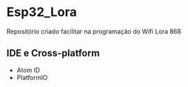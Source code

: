 # Esp32_Lora
Repositório criado facilitar na programação do Wifi Lora 868
## IDE e Cross-platform
<ul>
  <li>Atom ID</li>
  <li>PlatformIO</li>
</ul>

